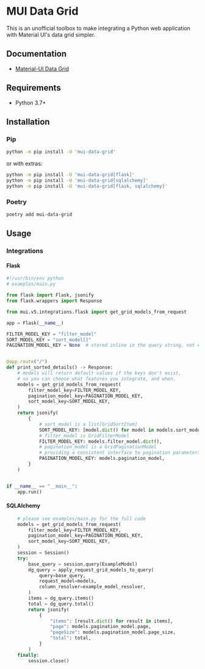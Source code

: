 # MUI Data Grid

This is an unofficial toolbox to make integrating a Python web application with Material UI's data grid simpler.

## Documentation

- [Material-UI Data Grid](https://mui.com/x/react-data-grid/)

## Requirements

- Python 3.7+

## Installation

### Pip

```sh
python -m pip install -U 'mui-data-grid'
```

or with extras:

```sh
python -m pip install -U 'mui-data-grid[flask]'
python -m pip install -U 'mui-data-grid[sqlalchemy]'
python -m pip install -U 'mui-data-grid[flask, sqlalchemy]'
```

### Poetry

```sh
poetry add mui-data-grid
```

## Usage

### Integrations

#### Flask

```python
#!/usr/bin/env python
# examples/main.py

from flask import Flask, jsonify
from flask.wrappers import Response

from mui.v5.integrations.flask import get_grid_models_from_request

app = Flask(__name__)

FILTER_MODEL_KEY = "filter_model"
SORT_MODEL_KEY = "sort_model[]"
PAGINATION_MODEL_KEY = None  # stored inline in the query string, not encoded as an obj


@app.route("/")
def print_sorted_details() -> Response:
    # models will return default values if the keys don't exist,
    # so you can choose what features you integrate, and when.
    models = get_grid_models_from_request(
        filter_model_key=FILTER_MODEL_KEY,
        pagination_model_key=PAGINATION_MODEL_KEY,
        sort_model_key=SORT_MODEL_KEY,
    )
    return jsonify(
        {
            # sort_model is a list[GridSortItem]
            SORT_MODEL_KEY: [model.dict() for model in models.sort_model],
            # filter_model is GridFilterModel
            FILTER_MODEL_KEY: models.filter_model.dict(),
            # pagination_model is a GridPaginationModel
            # providing a consistent interface to pagination parameters
            PAGINATION_MODEL_KEY: models.pagination_model,
        }
    )


if __name__ == "__main__":
    app.run()
```

#### SQLAlchemy

```python
    # please see examples/main.py for the full code
    models = get_grid_models_from_request(
        filter_model_key=FILTER_MODEL_KEY,
        pagination_model_key=PAGINATION_MODEL_KEY,
        sort_model_key=SORT_MODEL_KEY,
    )
    session = Session()
    try:
        base_query = session.query(ExampleModel)
        dg_query = apply_request_grid_models_to_query(
            query=base_query,
            request_model=models,
            column_resolver=example_model_resolver,
        )
        items = dg_query.items()
        total = dg_query.total()
        return jsonify(
            {
                "items": [result.dict() for result in items],
                "page": models.pagination_model.page,
                "pageSize": models.pagination_model.page_size,
                "total": total,
            }
        )
    finally:
        session.close()
```
